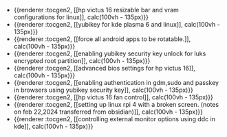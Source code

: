 - {{renderer :tocgen2, [[hp victus 16 resizable bar and vram configurations for linux]], calc(100vh - 135px)}}
- {{renderer :tocgen2, [[yubikey for kde plasma 6 and linux]], calc(100vh - 135px)}}
- {{renderer :tocgen2, [[force all android apps to be rotatable.]], calc(100vh - 135px)}}
- {{renderer :tocgen2, [[enabling yubikey security key unlock for luks encrypted root partition]], calc(100vh - 135px)}}
- {{renderer :tocgen2, [[advanced bios settings for hp victus 16]], calc(100vh - 135px)}}
- {{renderer :tocgen2, [[enabling authentication in gdm,sudo and passkey in browsers using yubikey security key]], calc(100vh - 135px)}}
- {{renderer :tocgen2, [[hp victus 16 fan control]], calc(100vh - 135px)}}
- {{renderer :tocgen2, [[setting up linux rpi 4 with a broken screen. (notes on feb 22,2024 transferred from obsidian)]], calc(100vh - 135px)}}
- {{renderer :tocgen2, [[controlling external monitor options using ddc in kde]], calc(100vh - 135px)}}